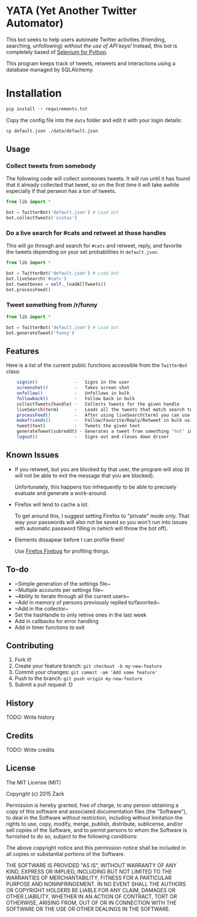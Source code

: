 # YATA (Yet Another Twitter Automator)

This bot seeks to help users automate Twitter activities (friending, searching, unfollowing) *without the use of API keys!* Instead, this bot is completely based of [Selenium for Python](https://github.com/SeleniumHQ/selenium).

This program keeps track of tweets, retweets and interactions using a database managed by SQLAlchemy.

# Installation

```bash
pip install -r requirements.txt
```
Copy the config file into the ```data``` folder and edit it with your login details:

```bash
cp default.json ./data/default.json
```

## Usage

### Collect tweets from somebody

The following code will collect someones tweets. It will run until it has found that it already collected that tweet, so on the first time it will take awhile especially if that perseon has a ton of tweets.

```python
from lib import *

bot = TwitterBot('default.json') # Load bot
bot.collectTweets('scotus') 
```

### Do a live search for #cats and retweet at those handles

This will go through and search for ```#cats``` and retweet, reply, and favorite the tweets depending on your set probabilities in ```default.json```.

```python
from lib import *

bot = TwitterBot('default.json') # Load bot
bot.liveSearch('#cats')
bot.tweetboxes = self._loadAllTweets()
bot.processFeed()
```

### Tweet something from /r/funny

```python
from lib import *

bot = TwitterBot('default.json') # Load bot
bot.generateTweet('funny')
```

## Features

Here is a list of the current public functions accessible from the ```TwitterBot``` class:

```bash
    signin()              -   Signs in the user
    screenshot()          -   Takes screen shot
    unfollow()            -   Unfollows in bulk
    followback()          -   Follow back in bulk
    collectTweets(handle) -   Collects tweets for the given handle
    liveSearch(term)      -   Loads all the tweets that match search term
    processFeed()         -   After using liveSearch(term) you can use this to process the tweets in feed
    makefriends()         -   Follow/Favorite/Reply/Retweet in bulk using search terms (does liveSearch + processFeed)
    tweet(text)           -   Tweets the given text
    generateTweet(subreddt) - Generates a tweet from something "hot" in that subreddit
    logout()              -   Signs out and closes down driver
```

## Known Issues

- If you retweet, but you are blocked by that user, the program will stop (it will not be able to exit the message that you are blocked). 

	Unfortunately, this happens too infrequently to be able to precisely evaluate and generate a work-around.

- Firefox will tend to cache a lot.

    To get around this, I suggest setting Firefox to "private" mode only. That way your passwords will also not be saved so you won't run into issues with automatic password filling in (which will throw the bot off).

- Elements dissapear before I can profile them!

    Use [Firefox Firebug](http://getfirebug.com/) for profiling things.

## To-do

- ~Simple generation of the settings file~
- ~Multiple accounts per settings file~
- ~Ability to iterate through all the current users~
- ~Add in memory of persons previously replied to/favorited~
- ~Add in the collector~
- Set the hasHandle to only retrive ones in the last week
- Add in callbacks for error handling
- Add in timer functions to exit

## Contributing

1. Fork it!
2. Create your feature branch: `git checkout -b my-new-feature`
3. Commit your changes: `git commit -am 'Add some feature'`
4. Push to the branch: `git push origin my-new-feature`
5. Submit a pull request :D

## History

TODO: Write history

## Credits

TODO: Write credits

## License

The MIT License (MIT)

Copyright (c) 2015 Zack

Permission is hereby granted, free of charge, to any person obtaining a copy
of this software and associated documentation files (the "Software"), to deal
in the Software without restriction, including without limitation the rights
to use, copy, modify, merge, publish, distribute, sublicense, and/or sell
copies of the Software, and to permit persons to whom the Software is
furnished to do so, subject to the following conditions:

The above copyright notice and this permission notice shall be included in all
copies or substantial portions of the Software.

THE SOFTWARE IS PROVIDED "AS IS", WITHOUT WARRANTY OF ANY KIND, EXPRESS OR
IMPLIED, INCLUDING BUT NOT LIMITED TO THE WARRANTIES OF MERCHANTABILITY,
FITNESS FOR A PARTICULAR PURPOSE AND NONINFRINGEMENT. IN NO EVENT SHALL THE
AUTHORS OR COPYRIGHT HOLDERS BE LIABLE FOR ANY CLAIM, DAMAGES OR OTHER
LIABILITY, WHETHER IN AN ACTION OF CONTRACT, TORT OR OTHERWISE, ARISING FROM,
OUT OF OR IN CONNECTION WITH THE SOFTWARE OR THE USE OR OTHER DEALINGS IN THE
SOFTWARE.
